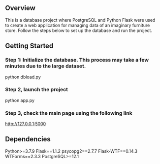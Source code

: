 ## Overview

This is a database project where PostgreSQL and Python Flask were used to create a web application for managing data of an imaginary furniture store. Follow the steps below to set up the database and run the project.

## Getting Started

### Step 1: Initialize the database. This process may take a few minutes due to the large dataset.
python dbload.py

### Step 2, launch the project
python app.py

### Step 3, check the main page using the following link
http://127.0.0.1:5000

## Dependencies
Python>=3.7.9
Flask==1.1.2
psycopg2==2.7.7
Flask-WTF==0.14.3
WTForms==2.3.3
PostgreSQL>=12.1
